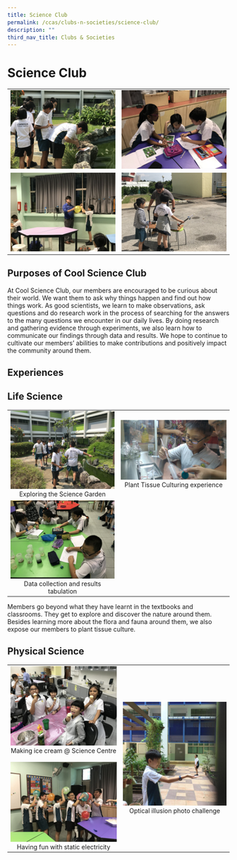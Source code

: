 ```yaml
---
title: Science Club
permalink: /ccas/clubs-n-societies/science-club/
description: ""
third_nav_title: Clubs & Societies
---
```

# Science Club

|   |   |
|:-:|:-:|
|  ![](/images/CCAs/Science%20Club/Garden%204.jpg) |  ![](/images/CCAs/Science%20Club/Garden%2010.jpg)   |
|  ![](/images/CCAs/Science%20Club/Balloon%201.jpg) |   ![](/images/CCAs/Science%20Club/Rocket%205.jpg)  |

## Purposes of Cool Science Club

At Cool Science Club, our members are encouraged to be curious about their world. We want them to ask why things happen and find out how things work. As good scientists, we learn to make observations, ask questions and do research work in the process of searching for the answers to the many questions we encounter in our daily lives. By doing research and gathering evidence through experiments, we also learn how to communicate our findings through data and results. We hope to continue to cultivate our members’ abilities to make contributions and positively impact the community around them.

## Experiences


## Life Science


|   |   |
|:-:|:-:|
|  ![](/images/CCAs/Science%20Club/Garden%201.jpg) Exploring the Science Garden  | ![](/images/CCAs/Science%20Club/Plant%20Tissue%202.jpg) Plant Tissue Culturing experience |
| ![](/images/CCAs/Science%20Club/Plant%20Tissue%201.jpg)  Data collection and results tabulation |   |


Members go beyond what they have learnt in the textbooks and classrooms. They get to explore and discover the nature around them. Besides learning more about the flora and fauna around them, we also expose our members to plant tissue culture.


## Physical Science


|   |   |
|:-:|:-:|
|  ![](/images/CCAs/Science%20Club/Ice%2013.jpg)  Making ice cream @ Science Centre <br><br>![](/images/CCAs/Science%20Club/Balloon%204.jpg) Having fun with static electricity |  ![](/images/CCAs/Science%20Club/Optical%202.jpg)  Optical illusion photo challenge  |




